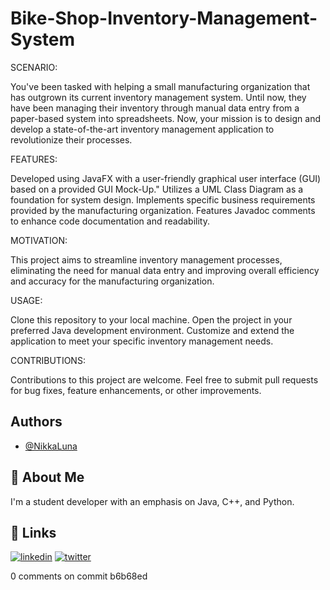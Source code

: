 # Bike-Shop-Inventory-Management-System

SCENARIO:

You've been tasked with helping a small manufacturing organization that has outgrown its current inventory management system. 
Until now, they have been managing their inventory through manual data entry from a paper-based system into spreadsheets.
Now, your mission is to design and develop a state-of-the-art inventory management application to revolutionize their processes.

FEATURES:

Developed using JavaFX with a user-friendly graphical user interface (GUI) based on a provided GUI Mock-Up."
Utilizes a UML Class Diagram as a foundation for system design.
Implements specific business requirements provided by the manufacturing organization.
Features Javadoc comments to enhance code documentation and readability.

MOTIVATION:

This project aims to streamline inventory management processes, eliminating the need for manual data entry and improving overall efficiency and accuracy for the manufacturing organization.

USAGE:

Clone this repository to your local machine.
Open the project in your preferred Java development environment.
Customize and extend the application to meet your specific inventory management needs.

CONTRIBUTIONS:

Contributions to this project are welcome. Feel free to submit pull requests for bug fixes, feature enhancements, or other improvements.


## Authors

- [@NikkaLuna](https://github.com/NikkaLuna)


## 🚀 About Me
I'm a student developer with an emphasis on Java, C++, and Python.  


## 🔗 Links
[![linkedin](https://img.shields.io/badge/linkedin-0A66C2?style=for-the-badge&logo=linkedin&logoColor=white)](https://www.linkedin.com/in/andrea-hayes-msml/)
[![twitter](https://img.shields.io/badge/twitter-1DA1F2?style=for-the-badge&logo=twitter&logoColor=white)](https://twitter.com/AHayes_Ninja_)


0 comments on commit b6b68ed
